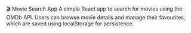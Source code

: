 🎬 Movie Search App
A simple React app to search for movies using the OMDb API. Users can browse movie details and manage their favourites, which are saved using localStorage for persistence.

